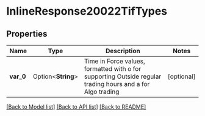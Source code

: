 # InlineResponse20022TifTypes

## Properties

Name | Type | Description | Notes
------------ | ------------- | ------------- | -------------
**var_0** | Option<**String**> | Time in Force values, formatted with o for supporting Outside regular trading hours and a for Algo trading | [optional]

[[Back to Model list]](../README.md#documentation-for-models) [[Back to API list]](../README.md#documentation-for-api-endpoints) [[Back to README]](../README.md)


